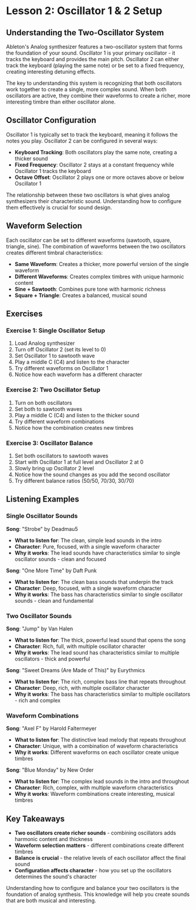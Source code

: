 # Lesson 2: Oscillator 1 & 2 Setup

## Understanding the Two-Oscillator System

Ableton's Analog synthesizer features a two-oscillator system that forms the foundation of your sound. Oscillator 1 is your primary oscillator - it tracks the keyboard and provides the main pitch. Oscillator 2 can either track the keyboard (playing the same note) or be set to a fixed frequency, creating interesting detuning effects.

The key to understanding this system is recognizing that both oscillators work together to create a single, more complex sound. When both oscillators are active, they combine their waveforms to create a richer, more interesting timbre than either oscillator alone.

## Oscillator Configuration

Oscillator 1 is typically set to track the keyboard, meaning it follows the notes you play. Oscillator 2 can be configured in several ways:

- **Keyboard Tracking**: Both oscillators play the same note, creating a thicker sound
- **Fixed Frequency**: Oscillator 2 stays at a constant frequency while Oscillator 1 tracks the keyboard
- **Octave Offset**: Oscillator 2 plays one or more octaves above or below Oscillator 1

The relationship between these two oscillators is what gives analog synthesizers their characteristic sound. Understanding how to configure them effectively is crucial for sound design.

## Waveform Selection

Each oscillator can be set to different waveforms (sawtooth, square, triangle, sine). The combination of waveforms between the two oscillators creates different timbral characteristics:

- **Same Waveform**: Creates a thicker, more powerful version of the single waveform
- **Different Waveforms**: Creates complex timbres with unique harmonic content
- **Sine + Sawtooth**: Combines pure tone with harmonic richness
- **Square + Triangle**: Creates a balanced, musical sound

## Exercises

### Exercise 1: Single Oscillator Setup

1. Load Analog synthesizer
2. Turn off Oscillator 2 (set its level to 0)
3. Set Oscillator 1 to sawtooth wave
4. Play a middle C (C4) and listen to the character
5. Try different waveforms on Oscillator 1
6. Notice how each waveform has a different character

### Exercise 2: Two Oscillator Setup

1. Turn on both oscillators
2. Set both to sawtooth waves
3. Play a middle C (C4) and listen to the thicker sound
4. Try different waveform combinations
5. Notice how the combination creates new timbres

### Exercise 3: Oscillator Balance

1. Set both oscillators to sawtooth waves
2. Start with Oscillator 1 at full level and Oscillator 2 at 0
3. Slowly bring up Oscillator 2 level
4. Notice how the sound changes as you add the second oscillator
5. Try different balance ratios (50/50, 70/30, 30/70)

## Listening Examples

### Single Oscillator Sounds

**Song**: "Strobe" by Deadmau5

- **What to listen for**: The clean, simple lead sounds in the intro
- **Character**: Pure, focused, with a single waveform character
- **Why it works**: The lead sounds have characteristics similar to single oscillator sounds - clean and focused

**Song**: "One More Time" by Daft Punk

- **What to listen for**: The clean bass sounds that underpin the track
- **Character**: Deep, focused, with a single waveform character
- **Why it works**: The bass has characteristics similar to single oscillator sounds - clean and fundamental

### Two Oscillator Sounds

**Song**: "Jump" by Van Halen

- **What to listen for**: The thick, powerful lead sound that opens the song
- **Character**: Rich, full, with multiple oscillator character
- **Why it works**: The lead sound has characteristics similar to multiple oscillators - thick and powerful

**Song**: "Sweet Dreams (Are Made of This)" by Eurythmics

- **What to listen for**: The rich, complex bass line that repeats throughout
- **Character**: Deep, rich, with multiple oscillator character
- **Why it works**: The bass has characteristics similar to multiple oscillators - rich and complex

### Waveform Combinations

**Song**: "Axel F" by Harold Faltermeyer

- **What to listen for**: The distinctive lead melody that repeats throughout
- **Character**: Unique, with a combination of waveform characteristics
- **Why it works**: Different waveforms on each oscillator create unique timbres

**Song**: "Blue Monday" by New Order

- **What to listen for**: The complex lead sounds in the intro and throughout
- **Character**: Rich, complex, with multiple waveform characteristics
- **Why it works**: Waveform combinations create interesting, musical timbres

## Key Takeaways

- **Two oscillators create richer sounds** - combining oscillators adds harmonic content and thickness
- **Waveform selection matters** - different combinations create different timbres
- **Balance is crucial** - the relative levels of each oscillator affect the final sound
- **Configuration affects character** - how you set up the oscillators determines the sound's character

Understanding how to configure and balance your two oscillators is the foundation of analog synthesis. This knowledge will help you create sounds that are both musical and interesting.
